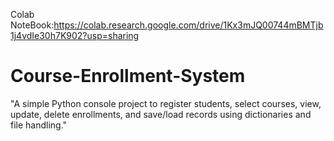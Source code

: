 Colab NoteBook:https://colab.research.google.com/drive/1Kx3mJQ00744mBMTjb1j4vdIe30h7K902?usp=sharing

# Course-Enrollment-System
"A simple Python console project to register students, select courses, view, update, delete enrollments, and save/load records using dictionaries and file handling."
